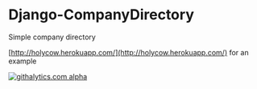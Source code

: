 Django-CompanyDirectory
=======================

Simple company directory

[http://holycow.herokuapp.com/](http://holycow.herokuapp.com/) for an example

[![githalytics.com alpha](https://cruel-carlota.pagodabox.com/999f45f1eb469dabc2930aabdc6393e1 "githalytics.com")](http://githalytics.com/HolyCow/Django-CompanyDirectory)

